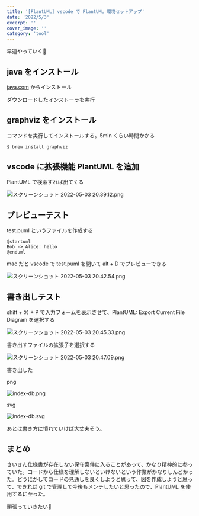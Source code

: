 ```yaml
---
title: '[PlantUML] vscode で PlantUML 環境セットアップ'
date: '2022/5/3'
excerpt: ''
cover_image: ''
category: 'tool'
---
```


早速やっていく💪

## java をインストール

[java.com](https://java.com/ja/) からインストール

ダウンロードしたインストーラを実行

## graphviz をインストール

コマンドを実行してインストールする。5min くらい時間かかる

```bash
$ brew install graphviz
```

## vscode に拡張機能 PlantUML を追加

PlantUML で検索すれば出てくる

![スクリーンショット 2022-05-03 20.39.12.png](/images/collection/plantuml-setup-on-vscode/スクリーンショット_2022-05-03_20.39.12.png)

## プレビューテスト

test.puml というファイルを作成する

```text
@startuml
Bob -> Alice: hello
@enduml
```

mac だと vscode で test.puml を開いて alt + D でプレビューできる

![スクリーンショット 2022-05-03 20.42.54.png](/images/collection/plantuml-setup-on-vscode/スクリーンショット_2022-05-03_20.42.54.png)

## 書き出しテスト

shift + ⌘ + P で入力フォームを表示させて、PlantUML: Export Current File Diagram を選択する

![スクリーンショット 2022-05-03 20.45.33.png](/images/collection/plantuml-setup-on-vscode/スクリーンショット_2022-05-03_20.45.33.png)

書き出すファイルの拡張子を選択する

![スクリーンショット 2022-05-03 20.47.09.png](/images/collection/plantuml-setup-on-vscode/スクリーンショット_2022-05-03_20.47.09.png)

書き出した

png

![index-db.png](/images/collection/plantuml-setup-on-vscode/index-db.png)

svg

![index-db.svg](/images/collection/plantuml-setup-on-vscode/index-db.svg)

あとは書き方に慣れていけば大丈夫そう。

## まとめ

さいきん仕様書が存在しない保守案件に入ることがあって、かなり精神的に参っていた。コードから仕様を理解しないといけないという作業がかなりしんどかった。どうにかしてコードの見通しを良くしようと思って、図を作成しようと思って、できれば git で管理して今後もメンテしたいと思ったので、PlantUML を使用するに至った。

頑張っていきたい💪
